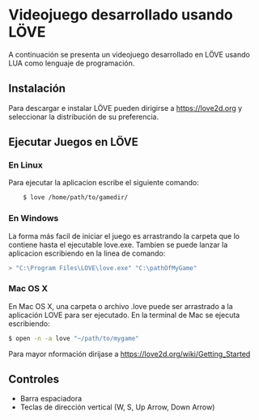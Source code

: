 # Videojuego desarrollado usando LÖVE
A continuación se presenta un videojuego desarrollado en LÖVE usando LUA como lenguaje de programación. 

## Instalación
Para descargar e instalar LÖVE pueden dirigirse a https://love2d.org y seleccionar la distribución de su preferencia.

## Ejecutar Juegos en LÖVE

### En Linux
Para ejecutar la aplicacion escribe el siguiente comando:
```bash
    $ love /home/path/to/gamedir/
```
### En Windows
La forma más facil de iniciar el juego es arrastrando la carpeta que lo contiene hasta el ejecutable love.exe.
Tambien se puede lanzar la aplicacion escribiendo en la linea de comando:
```bash
> "C:\Program Files\LOVE\love.exe" "C:\pathOfMyGame"
```
### Mac OS X
En Mac OS X, una carpeta o archivo .love puede ser arrastrado a la aplicación LOVE para ser ejecutado.
En la terminal de Mac se ejecuta escribiendo:
```bash
$ open -n -a love "~/path/to/mygame"
```
Para mayor nformación dirijase a https://love2d.org/wiki/Getting_Started

## Controles
- Barra espaciadora
- Teclas de dirección vertical (W, S, Up Arrow, Down Arrow)
